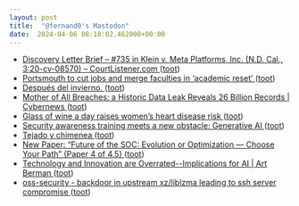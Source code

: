 ```yaml
---
layout: post
title:  "@fernand0's Mastodon"
date:  2024-04-06 08:18:02.462000+00:00
---
```

*  [Discovery Letter Brief – #735 in Klein v. Meta Platforms, Inc. (N.D. Cal., 3:20-cv-08570) – CourtListener.com  ](https://storage.courtlistener.com/recap/gov.uscourts.cand.369872/gov.uscourts.cand.369872.735.0.pdf) ([toot](https://mastodon.social/@fernand0/112223288194566623))
*  [Portsmouth to cut jobs and merge faculties in ‘academic reset’ ](https://www.timeshighereducation.com/news/portsmouth-cut-jobs-and-merge-faculties-academic-rese) ([toot](https://mastodon.social/@fernand0/112221605244908027))
*  [Después del invierno. ](https://avecesunafoto.wordpress.com/2024/04/05/despues-del-invierno) ([toot](https://mastodon.social/@fernand0/112221587137871839))
*  [Mother of All Breaches: a Historic Data Leak Reveals 26 Billion Records \| Cybernews  ](https://cybernews.com/security/billions-passwords-credentials-leaked-mother-of-all-breaches/) ([toot](https://mastodon.social/@fernand0/112219766118844885))
*  [Glass of wine a day raises women’s heart disease risk ](https://www.thetimes.co.uk/article/womens-heart-disease-risk-rises-more-than-one-drink-day-bvgb2bq0) ([toot](https://mastodon.social/@fernand0/112219562283932841))
*  [Security awareness training meets a new obstacle: Generative AI ](https://www.scmagazine.com/perspective/security-awareness-training-meets-a-new-obstacle-generative-a) ([toot](https://mastodon.social/@fernand0/112219396925991240))
*  [Tejado y chimenea ](https://www.flickr.com/photos/fernand0/53624853058) ([toot](https://mastodon.social/@fernand0/112219328179654668))
*  [New Paper: “Future of the SOC: Evolution or Optimization — Choose Your Path” (Paper 4 of 4.5) ](https://medium.com/anton-on-security/new-paper-future-of-the-soc-evolution-or-optimization-choose-your-path-paper-4-of-4-5-1eb477ea8d2) ([toot](https://mastodon.social/@fernand0/112219108850792337))
*  [Technology and Innovation are Overrated--Implications for AI \| Art Berman ](https://www.artberman.com/blog/technology-and-innovation-are-overrated-implications-for-ai) ([toot](https://mastodon.social/@fernand0/112218444412981690))
*  [oss-security - backdoor in upstream xz/liblzma leading to ssh server compromise ](https://www.openwall.com/lists/oss-security/2024/03/29/) ([toot](https://mastodon.social/@fernand0/112218164185809885))
